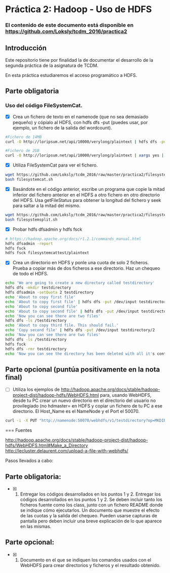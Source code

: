 
# Práctica 2: Hadoop - Uso de HDFS
### El contenido de este documento está disponible en https://github.com/Loksly/tcdm_2016/practica2

## Introducción

Este repositorio tiene por finalidad la de documentar el desarrollo de la segunda práctica de la asignatura de TCDM.

En esta práctica estudiaremos el acceso programático a HDFS.

## Parte obligatoria

### Uso del código FileSystemCat.

- [x] Crea un fichero de texto en el namenode (que no sea demasiado pequeño) y cópialo al HDFS, con hdfs dfs -put (puedes usar, por ejemplo, un fichero de la salida del wordcount).

```bash
#Fichero de 14MB
curl -O http://loripsum.net/api/10000/verylong/plaintext | hdfs dfs -put /dev/input filesystemcattest

#Fichero de 2GB
curl -O http://loripsum.net/api/10000/verylong/plaintext | xargs yes | head -n 100000 | hdfs dfs -put /dev/input filesystemcattest
```

- [x] Utiliza FileSystemCat para ver el fichero.

```bash
wget https://github.com/Loksly/tcdm_2016/raw/master/practica2/filesystemcat.sh
bash filesystemcat.sh

```
- [x] Basándote en el código anterior, escribe un programa que copie la mitad inferior del fichero anterior en el HDFS a otro fichero en otro directorio del HDFS. Usa getFileStatus para obtener la longitud del fichero y seek para saltar a la mitad del mismo.

```bash
wget https://github.com/Loksly/tcdm_2016/raw/master/practica2/filesystemsplit.sh
bash filesystemsplit.sh

```

- [x] Probar hdfs dfsadmin y hdfs fsck
```bash
# https://hadoop.apache.org/docs/r1.2.1/commands_manual.html
hdfs dfsadmin -report
hdfs fsck
hdfs fsck filesystemcattest/plaintext
```

- [x] Crea un directorio en HDFS y ponle una cuota de solo 2 ficheros. Prueba a copiar más de dos ficheros a ese directorio. Haz un chequeo de todo el HDFS.
```bash
echo 'We are going to create a new directory called testdirectory'
hdfs dfs -mkdir testdirectory
hdfs dfsadmin -setQuota 2 testdirectory
echo 'About to copy first file'
echo 'About to copy first file' | hdfs dfs -put /dev/input testdirectory/1
echo 'About to copy second file'
echo 'About to copy second file' | hdfs dfs -put /dev/input testdirectory/2
echo 'Now you can see there are two files'
hdfs dfs -ls /testdirectory
echo 'About to copy third file. This should fail.'
echo 'Copy second file' | hdfs dfs -put /dev/input testdirectory/2
echo 'Now you can see there are two files'
hdfs dfs -ls /testdirectory
hdfs fsck
hdfs dfs -rmr testdirectory
echo 'Now you can see the directory has been deleted with all it's contents'
```

## Parte opcional (puntúa positivamente en la nota final)

- [ ] Utiliza los ejemplos de http://hadoop.apache.org/docs/stable/hadoop-project-dist/hadoop-hdfs/WebHDFS.html para, usando WebHDFS, desde tu PC crear un nuevo directorio en el directorio del usuario no provilegiado (no hdmaster= en HDFS y copiar un fichero de tu PC a ese directorio. El Host_Name es el NameNode y el Port el 50070.

```bash
curl -i -X PUT "http://namenode:50070/webhdfs/v1/testdirectory?op=MKDIRS"
```

=== Fuentes

http://hadoop.apache.org/docs/stable/hadoop-project-dist/hadoop-hdfs/WebHDFS.html#Make_a_Directory
http://lecluster.delaurent.com/upload-a-file-with-webhdfs/



Pasos llevados a cabo:

## Parte obligatoria:

- [x] 1. Entregar los códigos desarrollados en los puntos 1 y 2.
Entregar los códigos desarrollados en los puntos 1 y 2. Se deben incluir tanto los ficheros fuente como los class, junto con un fichero README donde se indique cómo ejecutarlos.
Un documento que muestre el efecto de las cuotas y la salida del chequeo. Pueden usarse capturas de pantalla pero deben incluir una breve explicación de lo que aparece en las mismas.

## Parte opcional:

- [x] 1. Documento en el que se indiquen los comandos usados con el WebHDFS para crear directorios y ficheros y el resultado obtenido.
